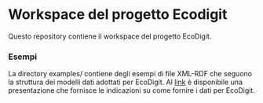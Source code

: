 # Workspace del progetto Ecodigit

Questo repository contiene il workspace del progetto EcoDigit.

### Esempi

La directory examples/ contiene degli esempi di file XML-RDF che seguono la struttura dei modelli dati adottati per EcoDigit.
Al [link](https://docs.google.com/presentation/d/1zRPi2FyykDnJ9wsSyAYA-govw6NRrdPUP0X4xvUregk/edit?usp=sharing) è disponibile una presentazione che fornisce le indicazioni su come fornire i dati per EcoDigit.
